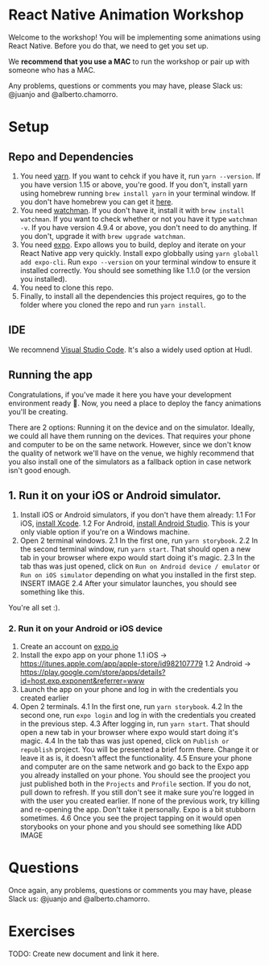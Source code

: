 # React Native Animation Workshop
Welcome to the workshop! You will be implementing some animations using React Native. Before you do that, we need to get you set up.

We **recommend that you use a MAC** to run the workshop or pair up with someone who has a MAC.

Any problems, questions or comments you may have, please Slack us: @juanjo and @alberto.chamorro.

# Setup
## Repo and Dependencies
1. You need [yarn](https://yarnpkg.com). If you want to cehck if you have it, run `yarn --version`. If you have version 1.15 or above, you're good. If you don't, install yarn using homebrew running `brew install yarn` in your terminal window.
If you don't have homebrew you can get it [here](https://brew.sh/).
2. You need [watchman](https://facebook.github.io/watchman/docs/install.html). If you don't have it, install it with `brew install watchman`. If you want to check whether or not you have it type `watchman -v`. If you have version 4.9.4 or above, you don't need to do anything. If you don't, upgrade it with `brew upgrade watchman`.
3. You need [expo](https://expo.io/). Expo allows you to build, deploy and iterate on your React Native app very quickly. Install expo globbally using `yarn globall add expo-cli`.
Run `expo --version` on your terminal window to ensure it installed correctly. You should see something like 1.1.0 (or the version you installed).
4. You need to clone this repo.
4. Finally, to install all the dependencies this project requires, go to the folder where you cloned the repo and run `yarn install`.

## IDE
We recomnend [Visual Studio Code](https://code.visualstudio.com/). It's also a widely used option at Hudl.

## Running the app
Congratulations, if you've made it here you have your development environment ready :tada:. Now, you need a place to deploy the fancy animations you'll be creating.

There are 2 options: Running it on the device and on the simulator. Ideally, we could all have them running on the devices. That requires your phone and computer to be on the same network. However, since we don't know the quality of network we'll have on the venue, we highly recommend that you also install one of the simulators as a fallback option in case network isn't good enough.

## 1. Run it on your iOS or Android simulator.
1. Install iOS or Android simulators, if you don't have them already:
  1.1 For iOS, [install Xcode](https://itunes.apple.com/es/app/xcode/id497799835?l=en&mt=12).
  1.2 For Android, [install Android Studio](https://developer.android.com/studio). This is your only viable option if you're on a Windows machine.
2. Open 2 terminal windows.
  2.1 In the first one, run `yarn storybook`.
  2.2 In the second terminal window, run `yarn start`. That should open a new tab in your browser where expo would start doing it's magic.
  2.3 In the tab thas was just opened, click on `Run on Android device / emulator` or `Run on iOS simulator` depending on what you installed in the first step.
  INSERT IMAGE
  2.4 After your simulator launches, you should see something like this.

You're all set :).

### 2. Run it on your Android or iOS device
1. Create an account on [expo.io](https://expo.io/)
2. Install the expo app on your phone
  1.1 iOS -> https://itunes.apple.com/app/apple-store/id982107779
  1.2 Android -> https://play.google.com/store/apps/details?id=host.exp.exponent&referrer=www
3. Launch the app on your phone and log in with the credentials you created earlier
4. Open 2 terminals.
  4.1 In the first one, run `yarn storybook`.
  4.2 In the second one, run `expo login` and log in with the credentials you created in the previous step.
  4.3 After logging in, run `yarn start`. That should open a new tab in your browser where expo would start doing it's magic.
  4.4 In the tab thas was just opened, click on `Publish or republish` project. You will be presented a brief form there. Change it or leave it as is, it doesn't affect the functionality.
  4.5 Ensure your phone and computer are on the same network and go back to the Expo app you already installed on your phone. You should see the prooject you just published both in the `Projects` and `Profile` section. If you do not, pull down to refresh. If you still don't see it make sure you're logged in with the user you created earlier. If none of the previous work, try killing and re-opening the app. Don't take it personally. Expo is a bit stubborn sometimes.
  4.6 Once you see the project tapping on it would open storybooks on your phone and you should see something like ADD IMAGE

# Questions
Once again, any problems, questions or comments you may have, please Slack us: @juanjo and @alberto.chamorro.

# Exercises
TODO: Create new document and link it here.